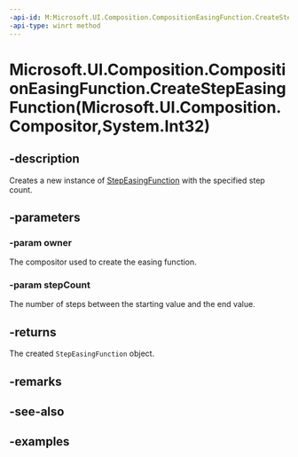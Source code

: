 ```yaml
---
-api-id: M:Microsoft.UI.Composition.CompositionEasingFunction.CreateStepEasingFunction(Microsoft.UI.Composition.Compositor,System.Int32)
-api-type: winrt method
---
```


# Microsoft.UI.Composition.CompositionEasingFunction.CreateStepEasingFunction(Microsoft.UI.Composition.Compositor,System.Int32)

<!--
public static Microsoft.UI.Composition.StepEasingFunction CreateStepEasingFunction (Microsoft.UI.Composition.Compositor owner, int stepCount);
-->


## -description

Creates a new instance of [StepEasingFunction](stepeasingfunction.md) with the specified step count.

## -parameters

### -param owner

The compositor used to create the easing function.

### -param stepCount

The number of steps between the starting value and the end value.

## -returns

The created `StepEasingFunction` object.

## -remarks

## -see-also

## -examples


